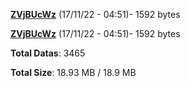 [**ZVjBUcWz**](/data/ZVjBUcWz.txt) (17/11/22 - 04:51)- 1592 bytes

[**ZVjBUcWz**](/data/ZVjBUcWz.txt) (17/11/22 - 04:51)- 1592 bytes

**Total Datas**: 3465

**Total Size**: 18.93 MB / 18.9 MB